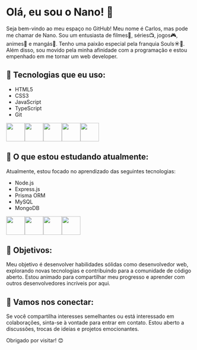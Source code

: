 # Olá, eu sou o Nano! 👋

Seja bem-vindo ao meu espaço no GitHub! Meu nome é Carlos, mas pode me chamar de Nano. Sou um entusiasta de filmes🎥, séries📺, jogos🎮, animes🏮 e mangás📖. Tenho uma paixão especial pela franquia Souls☀️🙌. Além disso, sou movido pela minha afinidade com a programação e estou empenhado em me tornar um web developer.

## 🚀 Tecnologias que eu uso:

- HTML5
- CSS3          
- JavaScript
- TypeScript
- Git


<img loading="lazy" height="50px" width="50px" src="https://cdn.jsdelivr.net/gh/devicons/devicon/icons/html5/html5-original-wordmark.svg" /><img loading="lazy" height="50px" width="50px" src="https://cdn.jsdelivr.net/gh/devicons/devicon/icons/css3/css3-original-wordmark.svg" /><img loading="lazy" height="50px" width="50px" src="https://cdn.jsdelivr.net/gh/devicons/devicon/icons/javascript/javascript-original.svg" /><img loading="lazy" height="50px" width="50px" src="https://cdn.jsdelivr.net/gh/devicons/devicon/icons/typescript/typescript-original.svg" /><img loading="lazy" height="50px" width="50px" src="https://cdn.jsdelivr.net/gh/devicons/devicon/icons/git/git-plain-wordmark.svg" />
          

## 📝 O que estou estudando atualmente:

Atualmente, estou focado no aprendizado das seguintes tecnologias:

- Node.js
- Express.js
- Prisma ORM
- MySQL
- MongoDB


<img loading="lazy" height="50px" width="50px" src="https://cdn.jsdelivr.net/gh/devicons/devicon/icons/nodejs/nodejs-original-wordmark.svg" /><img loading="lazy" height="50px" width="50px" src="https://cdn.jsdelivr.net/gh/devicons/devicon/icons/express/express-original.svg" /><img loading="lazy" height="50px" width="50px" src="https://cdn.jsdelivr.net/gh/devicons/devicon/icons/mysql/mysql-original-wordmark.svg" /><img loading="lazy" height="50px" width="50px" src="https://cdn.jsdelivr.net/gh/devicons/devicon/icons/mongodb/mongodb-original-wordmark.svg" />
          
          

## 🌱 Objetivos:

Meu objetivo é desenvolver habilidades sólidas como desenvolvedor web, explorando novas tecnologias e contribuindo para a comunidade de código aberto. Estou animado para compartilhar meu progresso e aprender com outros desenvolvedores incríveis por aqui.

## 🤝 Vamos nos conectar:

Se você compartilha interesses semelhantes ou está interessado em colaborações, sinta-se à vontade para entrar em contato. Estou aberto a discussões, trocas de ideias e projetos emocionantes.

Obrigado por visitar! 😊
